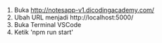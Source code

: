 1. Buka http://notesapp-v1.dicodingacademy.com/
2. Ubah URL menjadi http://localhost:5000/
3. Buka Terminal VSCode
4. Ketik 'npm run start'